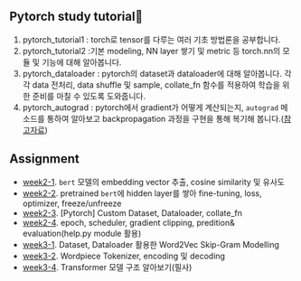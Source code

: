## Pytorch study tutorial🧐
1. pytorch_tutorial1 : torch로 tensor를 다루는 여러 기초 방법론을 공부합니다.
2. pytorch_tutorial2 :기본 modeling, NN layer 쌓기 및 metric 등 torch.nn의 모듈 및 기능에 대해 알아봅니다.
3. pytorch_dataloader : pytorch의 dataset과 dataloader에 대해 알아봅니다. 각각 data 전처리, data shuffle 및 sample, collate_fn 함수를 적용하여 학습을 위한 준비를 마칠 수 있도록 도와줍니다.
4. pytorch_autograd : pytorch에서 gradient가 어떻게 계산되는지, `autograd` 메소드를 통하여 알아보고  backpropagation 과정을 구현을 통해 복기해 봅니다.([참고자료](https://youtu.be/M0fX15_-xrY))

## Assignment
- [week2-1](https://github.com/crosstar1228/pytorch_study/blob/main/assignment/Jesung_Ryu_Week2_1_assignment.ipynb). `bert` 모델의 embedding vector 추출, cosine similarity 및 유사도
- [week2-2](https://github.com/crosstar1228/pytorch_study/blob/main/assignment/Jesung_Ryu_Week2_2_assignment.ipynb). pretrained `bert`에 hidden layer를 쌓아 fine-tuning, loss, optimizer, freeze/unfreeze
- [week2-3](https://github.com/crosstar1228/pytorch_study/blob/main/assignment/Jesung_Ryu_Week2_3_assignment.ipynb). [Pytorch] Custom Dataset, Dataloader, collate_fn
- [week2-4](https://github.com/crosstar1228/pytorch_study/blob/main/assignment/Jesung_Ryu_Week2_4_assignment.ipynb). epoch, scheduler, gradient clipping, predition& evaluation(help.py module 활용)
- [week3-1](https://github.com/crosstar1228/pytorch_study/blob/main/assignment/Jesung_Ryu_Week3_1_assignment_.ipynb). Dataset, Dataloader 활용한 Word2Vec Skip-Gram Modelling
- [week3-2](https://github.com/crosstar1228/pytorch_study/blob/main/assignment/Jesung_Ryu_Week3_2_assginment.ipynb). Wordpiece Tokenizer, encoding 및 decoding
- [week3-4](https://github.com/crosstar1228/pytorch_study/blob/main/assignment/Jesung_Ryu_Week3_4_assginment.ipynb). Transformer 모델 구조 알아보기(필사)